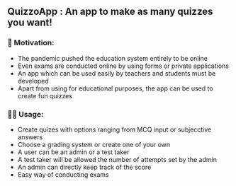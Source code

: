 ## QuizzoApp : An app to make as many quizzes you want!

### :watermelon: Motivation:
  
  - The pandemic pushed the education system entirely to be online
  - Even exams are conducted online by using forms or private applications
  - An app which can be used easily by teachers and students must be developed
  - Apart from using for educational purposes, the app can be used to create fun quizzes
  

### :man_teacher: Usage:

  - Create quizes with options ranging from MCQ input or subjecctive answers
  - Choose a grading system or create one of your own
  - A user can be an admin or a test taker
  - A test taker will be allowed the number of attempts set by the admin
  - An admin can directly keep track of the score
  - Easy way of conducting exams


  

